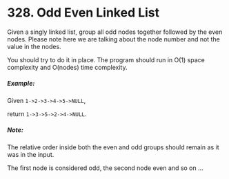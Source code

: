 # 328. Odd Even Linked List
Given a singly linked list, group all odd nodes together followed by the even nodes. Please note here we are talking about the node number and not the value in the nodes.

You should try to do it in place. The program should run in O(1) space complexity and O(nodes) time complexity.

##### Example:

Given `1->2->3->4->5->NULL`,

return `1->3->5->2->4->NULL`.

##### Note:

The relative order inside both the even and odd groups should remain as it was in the input. 

The first node is considered odd, the second node even and so on ...